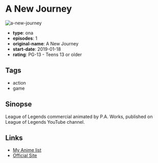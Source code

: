 # A New Journey

![a-new-journey](https://cdn.myanimelist.net/images/anime/1549/98385.jpg)

-   **type**: ona
-   **episodes**: 1
-   **original-name**: A New Journey
-   **start-date**: 2019-01-18
-   **rating**: PG-13 - Teens 13 or older

## Tags

-   action
-   game

## Sinopse

League of Legends commercial animated by P.A. Works, published on League of Legends YouTube channel.

## Links

-   [My Anime list](https://myanimelist.net/anime/39057/A_New_Journey)
-   [Official Site](https://signup.jp.leagueoflegends.com/ja/signup/overview)
